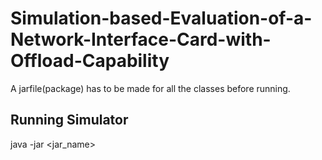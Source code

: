 # Simulation-based-Evaluation-of-a-Network-Interface-Card-with-Offload-Capability

A jarfile(package) has to be made for all the classes before running.

Running Simulator
------------------
java -jar <jar_name> <value of arrival rate>
